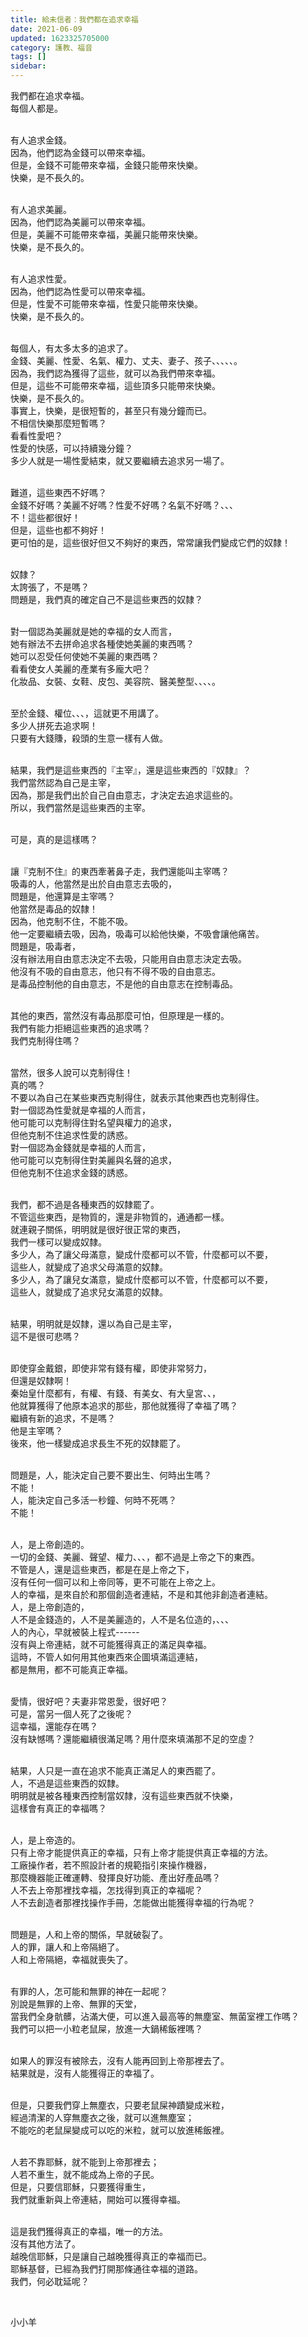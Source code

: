 ```yaml
---
title: 給未信者：我們都在追求幸福
date: 2021-06-09
updated: 1623325705000
category: 護教、福音
tags: []
sidebar: 
---
```


<p>我們都在追求幸福。<br/>
每個人都是。</p>
<p><br/>
有人追求金錢。<br/>
因為，他們認為金錢可以帶來幸福。<br/>
但是，金錢不可能帶來幸福，金錢只能帶來快樂。<br/>
快樂，是不長久的。</p>
<p><br/>
有人追求美麗。<br/>
因為，他們認為美麗可以帶來幸福。<br/>
但是，美麗不可能帶來幸福，美麗只能帶來快樂。<br/>
快樂，是不長久的。</p>
<p><br/>
有人追求性愛。<br/>
因為，他們認為性愛可以帶來幸福。<br/>
但是，性愛不可能帶來幸福，性愛只能帶來快樂。<br/>
快樂，是不長久的。</p>
<p><br/>
每個人，有太多太多的追求了。<br/>
金錢、美麗、性愛、名氣、權力、丈夫、妻子、孩子、、、、、。<br/>
因為，我們認為獲得了這些，就可以為我們帶來幸福。<br/>
但是，這些不可能帶來幸福，這些頂多只能帶來快樂。<br/>
快樂，是不長久的。<br/>
事實上，快樂，是很短暫的，甚至只有幾分鐘而已。<br/>
不相信快樂那麼短暫嗎？<br/>
看看性愛吧？<br/>
性愛的快感，可以持續幾分鐘？<br/>
多少人就是一場性愛結束，就又要繼續去追求另一場了。</p>
<p><br/>
難道，這些東西不好嗎？<br/>
金錢不好嗎？美麗不好嗎？性愛不好嗎？名氣不好嗎？、、、<br/>
不！這些都很好！<br/>
但是，這些也都不夠好！<br/>
更可怕的是，這些很好但又不夠好的東西，常常讓我們變成它們的奴隸！</p>
<p><br/>
奴隸？<br/>
太誇張了，不是嗎？<br/>
問題是，我們真的確定自己不是這些東西的奴隸？</p>
<p><br/>
對一個認為美麗就是她的幸福的女人而言，<br/>
她有辦法不去拼命追求各種使她美麗的東西嗎？<br/>
她可以忍受任何使她不美麗的東西嗎？<br/>
看看使女人美麗的產業有多龐大吧？<br/>
化妝品、女裝、女鞋、皮包、美容院、醫美整型、、、、。</p>
<p><br/>
至於金錢、權位、、、，這就更不用講了。<br/>
多少人拼死去追求啊！<br/>
只要有大錢賺，殺頭的生意一樣有人做。</p>
<p><br/>
結果，我們是這些東西的『主宰』，還是這些東西的『奴隸』？<br/>
我們當然認為自己是主宰，<br/>
因為，那是我們出於自己自由意志，才決定去追求這些的。<br/>
所以，我們當然是這些東西的主宰。</p>
<p><br/>
可是，真的是這樣嗎？</p>
<p><br/>
讓『克制不住』的東西牽著鼻子走，我們還能叫主宰嗎？<br/>
吸毒的人，他當然是出於自由意志去吸的，<br/>
問題是，他還算是主宰嗎？<br/>
他當然是毒品的奴隸！<br/>
因為，他克制不住，不能不吸。<br/>
他一定要繼續去吸，因為，吸毒可以給他快樂，不吸會讓他痛苦。<br/>
問題是，吸毒者，<br/>
沒有辦法用自由意志決定不去吸，只能用自由意志決定去吸。<br/>
他沒有不吸的自由意志，他只有不得不吸的自由意志。<br/>
是毒品控制他的自由意志，不是他的自由意志在控制毒品。</p>
<p><br/>
其他的東西，當然沒有毒品那麼可怕，但原理是一樣的。<br/>
我們有能力拒絕這些東西的追求嗎？<br/>
我們克制得住嗎？</p>
<p><br/>
當然，很多人說可以克制得住！<br/>
真的嗎？<br/>
不要以為自己在某些東西克制得住，就表示其他東西也克制得住。<br/>
對一個認為性愛就是幸福的人而言，<br/>
他可能可以克制得住對名望與權力的追求，<br/>
但他克制不住追求性愛的誘惑。<br/>
對一個認為金錢就是幸福的人而言，<br/>
他可能可以克制得住對美麗與名聲的追求，<br/>
但他克制不住追求金錢的誘惑。</p>
<p><br/>
我們，都不過是各種東西的奴隸罷了。<br/>
不管這些東西，是物質的，還是非物質的，通通都一樣。<br/>
就連親子關係，明明就是很好很正常的東西，<br/>
我們一樣可以變成奴隸。<br/>
多少人，為了讓父母滿意，變成什麼都可以不管，什麼都可以不要，<br/>
這些人，就變成了追求父母滿意的奴隸。<br/>
多少人，為了讓兒女滿意，變成什麼都可以不管，什麼都可以不要，<br/>
這些人，就變成了追求兒女滿意的奴隸。</p>
<p><br/>
結果，明明就是奴隸，還以為自己是主宰，<br/>
這不是很可悲嗎？</p>
<p><br/>
即使穿金戴銀，即使非常有錢有權，即使非常努力，<br/>
但還是奴隸啊！<br/>
秦始皇什麼都有，有權、有錢、有美女、有大皇宮、、，<br/>
他就算獲得了他原本追求的那些，那他就獲得了幸福了嗎？<br/>
繼續有新的追求，不是嗎？<br/>
他是主宰嗎？<br/>
後來，他一樣變成追求長生不死的奴隸罷了。</p>
<p><br/>
問題是，人，能決定自己要不要出生、何時出生嗎？<br/>
不能！<br/>
人，能決定自己多活一秒鐘、何時不死嗎？<br/>
不能！</p>
<p><br/>
人，是上帝創造的。<br/>
一切的金錢、美麗、聲望、權力、、、，都不過是上帝之下的東西。<br/>
不管是人，還是這些東西，都是在是上帝之下，<br/>
沒有任何一個可以和上帝同等，更不可能在上帝之上。<br/>
人的幸福，是來自於和那個創造者連結，不是和其他非創造者連結。<br/>
人，是上帝創造的，<br/>
人不是金錢造的，人不是美麗造的，人不是名位造的，、、、<br/>
人的內心，早就被裝上程式------<br/>
沒有與上帝連結，就不可能獲得真正的滿足與幸福。<br/>
這時，不管人如何用其他東西來企圖填滿這連結，<br/>
都是無用，都不可能真正幸福。</p>
<p><br/>
愛情，很好吧？夫妻非常恩愛，很好吧？<br/>
可是，當另一個人死了之後呢？<br/>
這幸福，還能存在嗎？<br/>
沒有缺憾嗎？還能繼續很滿足嗎？用什麼來填滿那不足的空虛？</p>
<p><br/>
結果，人只是一直在追求不能真正滿足人的東西罷了。<br/>
人，不過是這些東西的奴隸。<br/>
明明就是被各種東西控制當奴隸，沒有這些東西就不快樂，<br/>
這樣會有真正的幸福嗎？</p>
<p><br/>
人，是上帝造的。<br/>
只有上帝才能提供真正的幸福，只有上帝才能提供真正幸福的方法。<br/>
工廠操作者，若不照設計者的規範指引來操作機器，<br/>
那麼機器能正確運轉、發揮良好功能、產出好產品嗎？<br/>
人不去上帝那裡找幸福，怎找得到真正的幸福呢？<br/>
人不去創造者那裡找操作手冊，怎能做出能獲得幸福的行為呢？</p>
<p><br/>
問題是，人和上帝的關係，早就破裂了。<br/>
人的罪，讓人和上帝隔絕了。<br/>
人和上帝隔絕，幸福就喪失了。</p>
<p><br/>
有罪的人，怎可能和無罪的神在一起呢？<br/>
別說是無罪的上帝、無罪的天堂，<br/>
當我們全身骯髒，沾滿大便，可以進入最高等的無塵室、無菌室裡工作嗎？<br/>
我們可以把一小粒老鼠屎，放進一大鍋稀飯裡嗎？</p>
<p><br/>
如果人的罪沒有被除去，沒有人能再回到上帝那裡去了。<br/>
結果就是，沒有人能獲得正的幸福了。</p>
<p><br/>
但是，只要我們穿上無塵衣，只要老鼠屎神蹟變成米粒，<br/>
經過清潔的人穿無塵衣之後，就可以進無塵室；<br/>
不能吃的老鼠屎變成可以吃的米粒，就可以放進稀飯裡。</p>
<p><br/>
人若不靠耶穌，就不能到上帝那裡去；<br/>
人若不重生，就不能成為上帝的子民。<br/>
但是，只要信耶穌，只要獲得重生，<br/>
我們就重新與上帝連結，開始可以獲得幸福。</p>
<p><br/>
這是我們獲得真正的幸福，唯一的方法。<br/>
沒有其他方法了。<br/>
越晚信耶穌，只是讓自己越晚獲得真正的幸福而已。<br/>
耶穌基督，已經為我們打開那條通往幸福的道路。<br/>
我們，何必耽延呢？</p>
<p> </p>
<p>小小羊</p>
<p> </p>
<p> </p>
